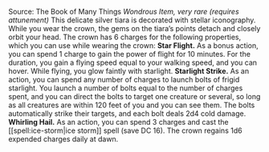 Source: The Book of Many Things
*Wondrous Item, very rare (requires attunement)*
This delicate silver tiara is decorated with stellar iconography. While you wear the crown, the gems on the tiara’s points detach and closely orbit your head.
The crown has 6 charges for the following properties, which you can use while wearing the crown:
**Star Flight.** As a bonus action, you can spend 1 charge to gain the power of flight for 10 minutes. For the duration, you gain a flying speed equal to your walking speed, and you can hover. While flying, you glow faintly with starlight.
**Starlight Strike.** As an action, you can spend any number of charges to launch bolts of frigid starlight. You launch a number of bolts equal to the number of charges spent, and you can direct the bolts to target one creature or several, so long as all creatures are within 120 feet of you and you can see them. The bolts automatically strike their targets, and each bolt deals 2d4 cold damage.
**Whirling Hail.** As an action, you can spend 3 charges and cast the [[spell:ice-storm|ice storm]] spell (save DC 16).
The crown regains 1d6 expended charges daily at dawn.
